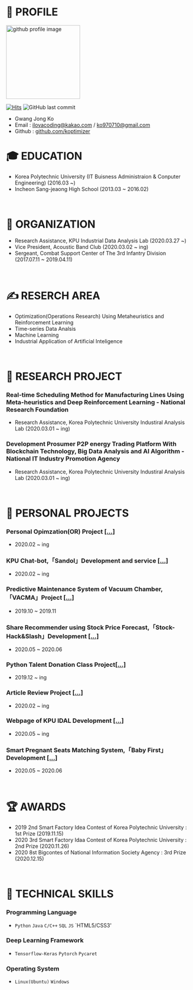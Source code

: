 # 📝 PROFILE
<img alt="github profile image" src="https://avatars1.githubusercontent.com/u/29548128?s=400&u=2e375da7abe40b9e73ffd45cf6d8951dc173f8a5&v=4" width="200">

[![Hits](https://hits.seeyoufarm.com/api/count/incr/badge.svg?url=https%3A%2F%2Fgithub.com%2Fkoptimizer%2FCV)](https://hits.seeyoufarm.com)
![GitHub last commit](https://img.shields.io/github/last-commit/koptimizer/CV.svg)

* Gwang Jong Ko
* Email : ilovacoding@kakao.com / ko970710@gmail.com
* Github : [github.com/koptimizer](https://github.com/koptimizer)

# 🎓 EDUCATION
- Korea Polytechnic University (IT Buisness Administraion & Conputer Engineering) (2016.03 ~)
- Incheon Sang-jeaong High School  (2013.03 ~ 2016.02)
<br>

# 💼 ORGANIZATION
- Research Assistance, KPU Industrial Data Analysis Lab (2020.03.27 ~)
- Vice President, Acoustic Band Club <Sorisae> (2020.03.02 ~ ing)
- Sergeant, Combat Support Center of The 3rd Infantry Division (2017.07.11 ~ 2019.04.11)
</br>

# ✍ RESERCH AREA
- Optimization(Operations Research) Using Metaheuristics and Reinforcement Learning
- Time-series Data Analsis
- Machine Learning
- Industrial Application of Artificial Inteligence
</br>

# 🧪 RESEARCH PROJECT
### Real-time Scheduling Method for Manufacturing Lines Using Meta-heuristics and Deep Reinforcement Learning - National Research Foundation
- Research Assistance, Korea Polytechnic University Industiral Analysis Lab (2020.03.01 ~ ing)

### Development Prosumer P2P energy Trading Platform With Blockchain Technology, Big Data Analysis and AI Algorithm - National IT Industry Promotion Agency
- Research Assistance, Korea Polytechnic University Industiral Analysis Lab (2020.03.01 ~ ing)
</br>

# 📖 PERSONAL PROJECTS
### Personal Opimzation(OR) Project [[...]](https://github.com/koptimizer/my_Optimization-studio)
- 2020.02 ~ ing

### KPU Chat-bot,「Sandol」Development and service [[...]](https://github.com/koptimizer/kakaotalk_chatbot_sandol)
- 2020.02 ~ ing

### Predictive Maintenance System of Vacuum Chamber,「VACMA」Project [[...]](https://github.com/koptimizer/VACMA_KIT_prop)
- 2019.10 ~ 2019.11

### Share Recommender using Stock Price Forecast,「Stock-Hack&Slash」Development [[...]](https://github.com/koptimizer/StockHackAndSlash)
- 2020.05 ~ 2020.06

### Python Talent Donation Class Project[[...]](https://github.com/koptimizer/Python_Breakers)
- 2019.12 ~ ing

### Article Review Project [[...]](https://github.com/koptimizer/my_PaperLog)
- 2020.02 ~ ing

### Webpage of KPU IDAL Development [[...]](https://github.com/koptimizer/IDALab.io)
- 2020.05 ~ ing

### Smart Pregnant Seats Matching System,「Baby First」Development [[...]](https://github.com/koptimizer/BabyFirst)
- 2020.05 ~ 2020.06
<br>

# 🏆 AWARDS
- 2019 2nd Smart Factory Idea Contest of Korea Polytechnic University : 1st Prize (2019.11.15)
- 2020 3rd Smart Factory Idaa Contest of Korea Polytechnic University : 2nd Prize (2020.11.26)
- 2020 8st Bigcontes of National Information Society Agency : 3rd Prize (2020.12.15)
<br>

# 🎯 TECHNICAL SKILLS
### Programming Language
- `Python` `Java` `C/C++` `SQL` `JS` `HTML5/CSS3'

### Deep Learning Framework
- `Tensorflow-Keras` `Pytorch` `Pycaret`

### Operating System
- `Linux(Ubuntu)` `Windows`
<br>


